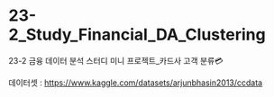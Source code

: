 # 23-2_Study_Financial_DA_Clustering
23-2 금융 데이터 분석 스터디 미니 프로젝트_카드사 고객 분류💳

데이터셋 : https://www.kaggle.com/datasets/arjunbhasin2013/ccdata
